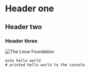 # Header one
## Header two 
### Header three

![The Linux Foundation](https://upload.wikimedia.org/wikipedia/commons/thumb/f/fd/Linux_Foundation_logo_2013.svg/1200px-Linux_Foundation_logo_2013.svg.png)

```shell
echo hello world
# printed hello world to the console
```
